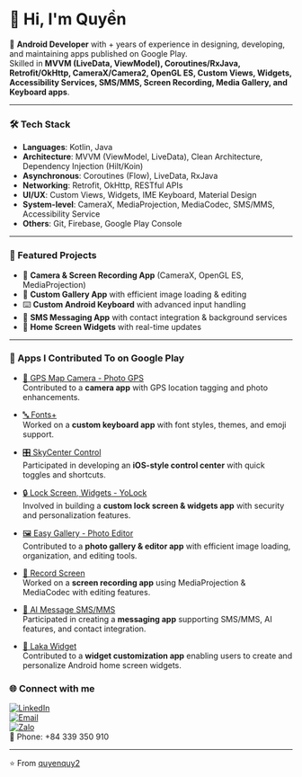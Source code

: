 # 👋 Hi, I'm Quyền  

🚀 **Android Developer** with + years of experience in designing, developing, and maintaining apps published on Google Play.  
Skilled in **MVVM (LiveData, ViewModel), Coroutines/RxJava, Retrofit/OkHttp, CameraX/Camera2, OpenGL ES, Custom Views, Widgets, Accessibility Services, SMS/MMS, Screen Recording, Media Gallery, and Keyboard apps**.  

---

### 🛠 Tech Stack
- **Languages**: Kotlin, Java  
- **Architecture**: MVVM (ViewModel, LiveData), Clean Architecture, Dependency Injection (Hilt/Koin)   
- **Asynchronous**: Coroutines (Flow), LiveData, RxJava   
- **Networking**: Retrofit, OkHttp, RESTful APIs  
- **UI/UX**: Custom Views, Widgets, IME Keyboard, Material Design  
- **System-level**: CameraX, MediaProjection, MediaCodec, SMS/MMS, Accessibility Service  
- **Others**: Git, Firebase, Google Play Console  

---

### 📱 Featured Projects
- 📸 **Camera & Screen Recording App** (CameraX, OpenGL ES, MediaProjection)  
- 🎨 **Custom Gallery App** with efficient image loading & editing  
- ⌨️ **Custom Android Keyboard** with advanced input handling  
- 💬 **SMS Messaging App** with contact integration & background services  
- 🧩 **Home Screen Widgets** with real-time updates  

---
### 📱 Apps I Contributed To on Google Play

- [📸 GPS Map Camera - Photo GPS](https://play.google.com/store/apps/details?id=com.gpscamera.location.cameraphoto)  
  Contributed to a **camera app** with GPS location tagging and photo enhancements.  

- [🔤 Fonts+](https://play.google.com/store/apps/details?id=com.fontkeyboard.fonts)  
  Worked on a **custom keyboard app** with font styles, themes, and emoji support.  

- [🎛 SkyCenter Control](https://play.google.com/store/apps/details?id=com.skycontrol.ios.controlcenter)  
  Participated in developing an **iOS-style control center** with quick toggles and shortcuts.  

- [🔒 Lock Screen, Widgets - YoLock](https://play.google.com/store/apps/details?id=com.locker.lockscreen.os12)  
  Involved in building a **custom lock screen & widgets app** with security and personalization features.  

- [🖼 Easy Gallery - Photo Editor](https://play.google.com/store/apps/details?id=com.igallery.iphotos.collectiongallery)  
  Contributed to a **photo gallery & editor app** with efficient image loading, organization, and editing tools.  

- [🎥 Record Screen](https://play.google.com/store/apps/details?id=screenrecorder.recorder.editor)  
  Worked on a **screen recording app** using MediaProjection & MediaCodec with editing features.  

- [💬 AI Message SMS/MMS](https://play.google.com/store/apps/details?id=com.tapbi.spark.aimessage)  
  Participated in creating a **messaging app** supporting SMS/MMS, AI features, and contact integration.  

- [🧩 Laka Widget](https://quantrimang.com/cong-nghe/cach-dung-laka-widget-tao-widget-tren-android-189307)  
  Contributed to a **widget customization app** enabling users to create and personalize Android home screen widgets.


### 🌐 Connect with me
[![LinkedIn](https://img.shields.io/badge/LinkedIn-blue?logo=linkedin&logoColor=white)](https://www.linkedin.com/in/v%C4%83n-quy%E1%BB%81n-nguy%E1%BB%85n-68a55528b/)  
[![Email](https://img.shields.io/badge/Email-D14836?logo=gmail&logoColor=white)](mailto:quyensinhvien19@gmail.com)  
[![Zalo](https://img.shields.io/badge/Zalo-0080FF?logo=Zalo&logoColor=white)](https://zalo.me/84339350910)  
📱 Phone: +84 339 350 910

---
⭐️ From [quyenquy2](https://github.com/quyenquy2)

